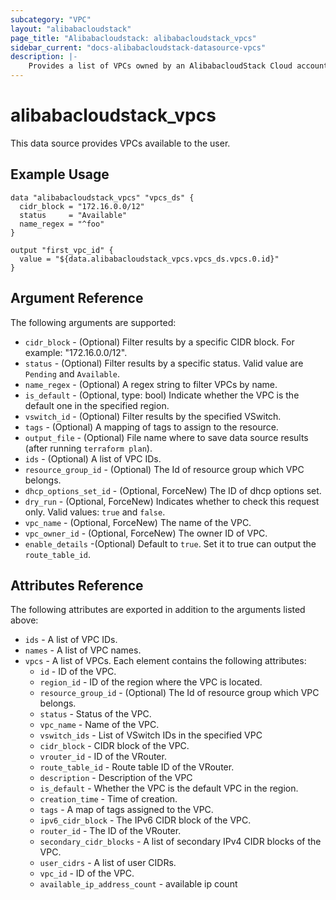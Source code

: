 ```yaml
---
subcategory: "VPC"
layout: "alibabacloudstack"
page_title: "Alibabacloudstack: alibabacloudstack_vpcs"
sidebar_current: "docs-alibabacloudstack-datasource-vpcs"
description: |-
    Provides a list of VPCs owned by an AlibabacloudStack Cloud account.
---
```


# alibabacloudstack\_vpcs

This data source provides VPCs available to the user.

## Example Usage

```
data "alibabacloudstack_vpcs" "vpcs_ds" {
  cidr_block = "172.16.0.0/12"
  status     = "Available"
  name_regex = "^foo"
}

output "first_vpc_id" {
  value = "${data.alibabacloudstack_vpcs.vpcs_ds.vpcs.0.id}"
}
```

## Argument Reference

The following arguments are supported:

* `cidr_block` - (Optional) Filter results by a specific CIDR block. For example: "172.16.0.0/12".
* `status` - (Optional) Filter results by a specific status. Valid value are `Pending` and `Available`.
* `name_regex` - (Optional) A regex string to filter VPCs by name.
* `is_default` - (Optional, type: bool) Indicate whether the VPC is the default one in the specified region.
* `vswitch_id` - (Optional) Filter results by the specified VSwitch.
* `tags` - (Optional) A mapping of tags to assign to the resource.
* `output_file` - (Optional) File name where to save data source results (after running `terraform plan`).
* `ids` - (Optional) A list of VPC IDs.
* `resource_group_id` - (Optional) The Id of resource group which VPC belongs.
* `dhcp_options_set_id` - (Optional, ForceNew) The ID of dhcp options set.
* `dry_run` - (Optional, ForceNew) Indicates whether to check this request only. Valid values: `true` and `false`.
* `vpc_name` - (Optional, ForceNew) The name of the VPC.
* `vpc_owner_id` - (Optional, ForceNew) The owner ID of VPC.
* `enable_details` -(Optional) Default to `true`. Set it to true can output the `route_table_id`.

## Attributes Reference

The following attributes are exported in addition to the arguments listed above:

* `ids` - A list of VPC IDs.
* `names` - A list of VPC names.
* `vpcs` - A list of VPCs. Each element contains the following attributes:
  * `id` - ID of the VPC.
  * `region_id` - ID of the region where the VPC is located.
  * `resource_group_id` - (Optional) The Id of resource group which VPC belongs.
  * `status` - Status of the VPC.
  * `vpc_name` - Name of the VPC.
  * `vswitch_ids` - List of VSwitch IDs in the specified VPC
  * `cidr_block` - CIDR block of the VPC.
  * `vrouter_id` - ID of the VRouter.
  * `route_table_id` - Route table ID of the VRouter.
  * `description` - Description of the VPC
  * `is_default` - Whether the VPC is the default VPC in the region.
  * `creation_time` - Time of creation.
  * `tags` - A map of tags assigned to the VPC.
  * `ipv6_cidr_block` - The IPv6 CIDR block of the VPC.
  * `router_id` - The ID of the VRouter.
  * `secondary_cidr_blocks` - A list of secondary IPv4 CIDR blocks of the VPC.
  * `user_cidrs` - A list of user CIDRs.
  * `vpc_id` - ID of the VPC.
  * `available_ip_address_count` - available ip count

 

